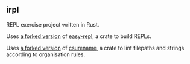 ## irpl

REPL exercise project written in Rust.

Uses [a forked version](https://github.com/jgabaut/easy-repl) of [easy-repl](https://github.com/jedrzejboczar/easy-repl), a crate to build REPLs.

Uses [a forked version](https://github.com/jgabaut/csurename) of [csurename](https://github.com/csunibo/csurename), a crate to lint filepaths and strings according to organisation rules.
